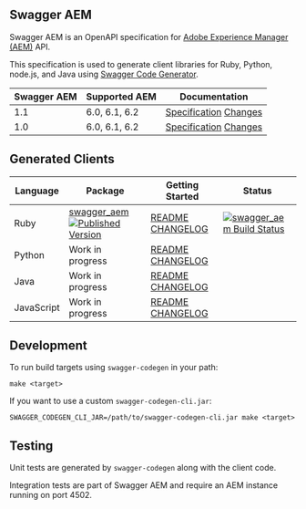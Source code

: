 Swagger AEM
-----------

Swagger AEM is an OpenAPI specification for [Adobe Experience Manager (AEM)](http://www.adobe.com/au/marketing-cloud/enterprise-content-management.html) API.

This specification is used to generate client libraries for Ruby, Python, node.js, and Java using [Swagger Code Generator](https://github.com/swagger-api/swagger-codegen).

| Swagger AEM | Supported AEM          | Documentation                                                                                                                                                         |
|-------------|------------------------|-----------------------------------------------------------------------------------------------------------------------------------------------------------------------|
| 1.1         | 6.0, 6.1, 6.2          | [Specification](https://shinesolutions.github.io/swagger-aem/api/1.1/index.html) [Changes](https://github.com/shinesolutions/swagger-aem/blob/master/CHANGELOG.md#11) |
| 1.0         | 6.0, 6.1, 6.2          | [Specification](https://shinesolutions.github.io/swagger-aem/api/1.0/index.html) [Changes](https://github.com/shinesolutions/swagger-aem/blob/master/CHANGELOG.md#10) |

Generated Clients
-----------------

| Language   | Package                                                                                                                                                      | Getting Started                                                                                                                                                                         | Status                                                                                                                                       |
|------------|--------------------------------------------------------------------------------------------------------------------------------------------------------------|-----------------------------------------------------------------------------------------------------------------------------------------------------------------------------------------|----------------------------------------------------------------------------------------------------------------------------------------------|
| Ruby       | [swagger_aem](https://rubygems.org/gems/swagger_aem) [![Published Version](https://badge.fury.io/rb/swagger_aem.svg)](https://rubygems.org/gems/swagger_aem) | [README](https://github.com/shinesolutions/swagger-aem/blob/master/ruby/README.md) [CHANGELOG](https://github.com/shinesolutions/swagger-aem/blob/master/ruby/CHANGELOG.md)             | [![swagger_aem Build Status](https://img.shields.io/travis/shinesolutions/swagger-aem.svg)](http://travis-ci.org/shinesolutions/swagger-aem) |
| Python     | Work in progress                                                                                                                                             | [README](https://github.com/shinesolutions/swagger-aem/blob/master/python/README.md) [CHANGELOG](https://github.com/shinesolutions/swagger-aem/blob/master/python/CHANGELOG.md)         |                                                                                                                                              |
| Java       | Work in progress                                                                                                                                             | [README](https://github.com/shinesolutions/swagger-aem/blob/master/java/README.md) [CHANGELOG](https://github.com/shinesolutions/swagger-aem/blob/master/java/CHANGELOG.md)             |                                                                                                                                              |
| JavaScript | Work in progress                                                                                                                                             | [README](https://github.com/shinesolutions/swagger-aem/blob/master/javascript/README.md) [CHANGELOG](https://github.com/shinesolutions/swagger-aem/blob/master/javascript/CHANGELOG.md) |                                                                                                                                              |

Development
-----------

To run build targets using `swagger-codegen` in your path:

    make <target>

If you want to use a custom `swagger-codegen-cli.jar`:

    SWAGGER_CODEGEN_CLI_JAR=/path/to/swagger-codegen-cli.jar make <target>

Testing
-------

Unit tests are generated by `swagger-codegen` along with the client code.

Integration tests are part of Swagger AEM and require an AEM instance running on port 4502.
